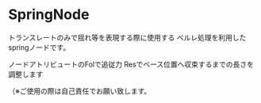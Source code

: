 # SpringNode
トランスレートのみで揺れ等を表現する際に使用する
ベルレ処理を利用したspringノードです。

ノードアトリビュートのFolで追従力
Resでベース位置へ収束するまでの長さを調整します


（※ご使用の際は自己責任でお願い致します。
